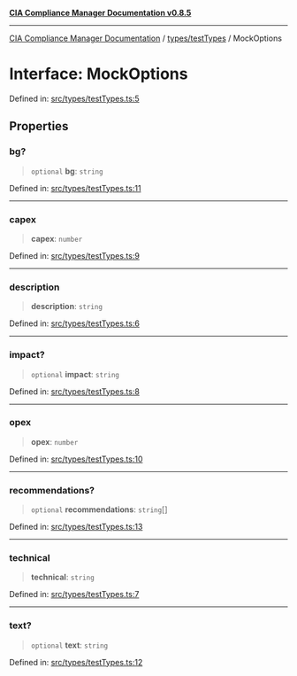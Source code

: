 [**CIA Compliance Manager Documentation v0.8.5**](../../../README.md)

***

[CIA Compliance Manager Documentation](../../../modules.md) / [types/testTypes](../README.md) / MockOptions

# Interface: MockOptions

Defined in: [src/types/testTypes.ts:5](https://github.com/Hack23/cia-compliance-manager/blob/3ae0301247f765ba03c8c0fe645db4718bb8af76/src/types/testTypes.ts#L5)

## Properties

### bg?

> `optional` **bg**: `string`

Defined in: [src/types/testTypes.ts:11](https://github.com/Hack23/cia-compliance-manager/blob/3ae0301247f765ba03c8c0fe645db4718bb8af76/src/types/testTypes.ts#L11)

***

### capex

> **capex**: `number`

Defined in: [src/types/testTypes.ts:9](https://github.com/Hack23/cia-compliance-manager/blob/3ae0301247f765ba03c8c0fe645db4718bb8af76/src/types/testTypes.ts#L9)

***

### description

> **description**: `string`

Defined in: [src/types/testTypes.ts:6](https://github.com/Hack23/cia-compliance-manager/blob/3ae0301247f765ba03c8c0fe645db4718bb8af76/src/types/testTypes.ts#L6)

***

### impact?

> `optional` **impact**: `string`

Defined in: [src/types/testTypes.ts:8](https://github.com/Hack23/cia-compliance-manager/blob/3ae0301247f765ba03c8c0fe645db4718bb8af76/src/types/testTypes.ts#L8)

***

### opex

> **opex**: `number`

Defined in: [src/types/testTypes.ts:10](https://github.com/Hack23/cia-compliance-manager/blob/3ae0301247f765ba03c8c0fe645db4718bb8af76/src/types/testTypes.ts#L10)

***

### recommendations?

> `optional` **recommendations**: `string`[]

Defined in: [src/types/testTypes.ts:13](https://github.com/Hack23/cia-compliance-manager/blob/3ae0301247f765ba03c8c0fe645db4718bb8af76/src/types/testTypes.ts#L13)

***

### technical

> **technical**: `string`

Defined in: [src/types/testTypes.ts:7](https://github.com/Hack23/cia-compliance-manager/blob/3ae0301247f765ba03c8c0fe645db4718bb8af76/src/types/testTypes.ts#L7)

***

### text?

> `optional` **text**: `string`

Defined in: [src/types/testTypes.ts:12](https://github.com/Hack23/cia-compliance-manager/blob/3ae0301247f765ba03c8c0fe645db4718bb8af76/src/types/testTypes.ts#L12)
